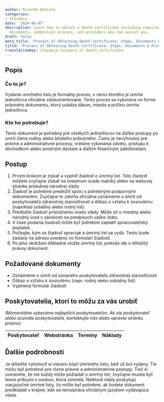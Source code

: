 ```yaml
---
author: Ricardo Batista
categories:
- Slovakia
date: '2024-06-07'
description: Learn how to obtain a death certificate including required forms, supporting
  documents, submission process, and providers who can assist you.
draft: false
meta_title: 'Process of Obtaining Death Certificate: Steps, Documents & Providers'
title: 'Process of Obtaining Death Certificate: Steps, Documents & Providers'
translationKey: slovakia-issuance_of_death_certificate
---
```



## Popis
### Čo to je?
Vydanie úmrtného listu je formálny proces, v rámci ktorého je úmrtie jednotlivca oficiálne zdokumentované. Tento proces sa vykonáva vo forme právneho dokumentu, ktorý uvádza dátum, miesto a príčinu úmrtia jednotlivca.

### Kto ho potrebuje?
Tento dokument je potrebný pre všetkých jednotlivcov na ďalšie postupy po úmrtí člena rodiny alebo blízkeho príbuzného. Často je nevyhnutný pre právne a administratívne procesy, vrátane vykonania závetu, prístupu k dôchodkom alebo poistným dávkam a ďalším finančným záležitostiam.

## Postup
1. Prvým krokom je získať a vyplniť žiadosť o úmrtný list. Túto žiadosť môžete zvyčajne získať na miestnom úrade matriky alebo na webovej stránke príslušnej národnej vlády.
2. Žiadosť je potrebné predložiť spolu s potrebnými podpornými dokumentmi. Zvyčajne to zahŕňa oficiálne oznámenie o úmrtí od poskytovateľa zdravotnej starostlivosti a dôkaz o vzťahu k zosnulému (napríklad sobášny alebo rodný list).
3. Predložte žiadosť príslušnému úradu vlády. Môže ísť o miestny alebo národný úrad v závislosti na predpisoch vášho štátu.
4. V čase podania žiadosti môže byť potrebné zaplatiť spracovateľský poplatok.
5. Počkajte, kým sa žiadosť spracuje a úmrtný list sa vydá. Tento bude zaslaný na adresu uvedenú vo formulári žiadosti.
6. Po jeho obdržaní dôkladne uložte úmrtný list, pretože ide o dôležitý právny dokument.

## Požadované dokumenty
- Oznámenie o úmrtí od uznaného poskytovateľa zdravotnej starostlivosti
- Dôkaz o vzťahu k zosnulému (napr. rodný alebo sobášny list)
- Vyplnený formulár žiadosti

## Poskytovatelia, ktorí to môžu za vás urobiť

_(Momentálne vyberáme najlepších poskytovateľov. Ak ste poskytovateľ alebo poznáte poskytovateľa, kontaktujte nás alebo upravte stránku priamo)_

| Poskytovateľ    |     Webstránka  |     Termíny      |       Náklady    |
| --------------- | --------------- |  :-------------: | :-------------: |

## Ďalšie podrobnosti
Je dôležité vyhotoviť si viacero kópií úmrtného listu, keď už bol vydany. Tie môžu byť potrebné pre rôzne právne a administratívne postupy. Tiež si uvedomte, že nie každý môže požiadať o úmrtný list; zvyčajne musíte byť tesne príbuzní s osobou, ktorá zomrela. Niektoré vlády poskytujú viacjazyčné úmrtné listy, čo môže byť potrebné, ak budete dokument predkladať v krajine, kde sa nerozpráva oficiálnym jazykom vydávajúca vláda.